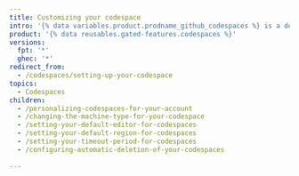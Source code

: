 ```yaml
---
title: Customizing your codespace
intro: '{% data variables.product.prodname_github_codespaces %} is a dedicated environment for you. You can configure your repositories with a dev container to define their default {% data variables.product.prodname_github_codespaces %} environment, and personalize your development experience across all of your codespaces with dotfiles and Settings Sync.'
product: '{% data reusables.gated-features.codespaces %}'
versions:
  fpt: '*'
  ghec: '*'
redirect_from:
  - /codespaces/setting-up-your-codespace
topics:
  - Codespaces
children:
  - /personalizing-codespaces-for-your-account
  - /changing-the-machine-type-for-your-codespace
  - /setting-your-default-editor-for-codespaces
  - /setting-your-default-region-for-codespaces
  - /setting-your-timeout-period-for-codespaces
  - /configuring-automatic-deletion-of-your-codespaces
  
---
```

 
